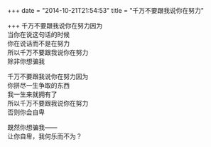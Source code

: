 +++
date = "2014-10-21T21:54:53"
title = "千万不要跟我说你在努力"

+++
千万不要跟我说你在努力因为  
当你在说这句话的时候  
你在说话而不是在努力  
所以千万不要跟我说你在努力  
除非你想骗我

千万不要跟我说你在努力因为  
你拼尽一生争取的东西  
我一生来就拥有了  
所以千万不要跟我说你在努力  
否则你会自卑

既然你想骗我——  
让你自卑，我何乐而不为？